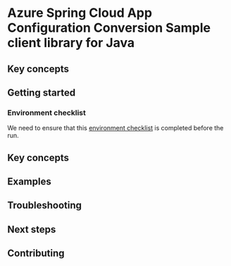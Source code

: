 # Azure Spring Cloud App Configuration Conversion Sample client library for Java

## Key concepts
## Getting started

### Environment checklist
We need to ensure that this [environment checklist][ready-to-run-checklist] is completed before the run.

## Key concepts
## Examples
## Troubleshooting
## Next steps
## Contributing

<!-- LINKS -->
[ready-to-run-checklist]: https://github.com/Azure/azure-sdk-for-java/blob/master/sdk/spring-2-3/azure-spring-boot-samples/README.md#ready-to-run-checklist
